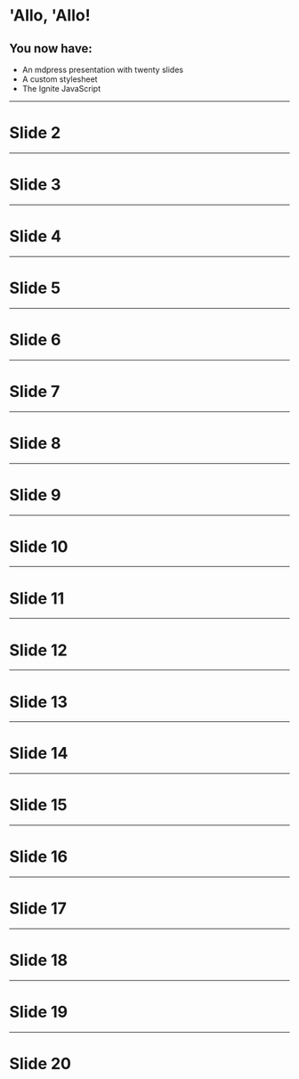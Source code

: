 # 'Allo, 'Allo!
## You now have:
- An mdpress presentation with twenty slides
- A custom stylesheet
- The Ignite JavaScript

---

# Slide 2

---

# Slide 3

---

# Slide 4

---

# Slide 5

---

# Slide 6

---

# Slide 7

---

# Slide 8

---

# Slide 9

---

# Slide 10

---

# Slide 11

---

# Slide 12

---

# Slide 13

---

# Slide 14

---

# Slide 15

---

# Slide 16

---

# Slide 17

---

# Slide 18

---

# Slide 19

---

# Slide 20

